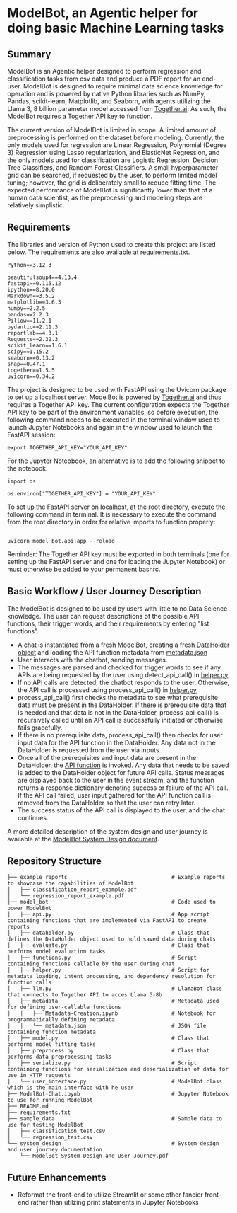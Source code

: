 # ModelBot, an Agentic helper for doing basic Machine Learning tasks

## Summary

ModelBot is an Agentic helper designed to perform regression and classification tasks from csv data and produce a PDF report for an end-user. ModelBot is designed to require minimal data science knowledge for operation and is powered by native Python libraries such as NumPy, Pandas, scikit-learn, Matplotlib, and Seaborn, with agents utilizing the Llama 3, 8 billion parameter model accessed from [Together.ai](https://www.together.ai/). As such, the ModelBot requires a Together API key to function.

The current version of ModelBot is limited in scope. A limited amount of preprocessing is performed on the dataset before modeling. Currently, the only models used for regression are Linear Regression, Polynomial (Degree 3) Regression using Lasso regularization, and ElasticNet Regression, and the only models used for classification are Logistic Regression, Decision Tree Classifiers, and Random Forest Classifiers. A small hyperparameter grid can be searched, if requested by the user, to perform limited model tuning; however, the grid is deliberately small to reduce fitting time. The expected performance of ModelBot is significantly lower than that of a human data scientist, as the preprocessing and modeling steps are relatively simplistic.



## Requirements

The libraries and version of Python used to create this project are listed below. The requirements are also available at [requirements.txt](https://github.com/JoshuaGottlieb/TinyTroupeSimulation/blob/main/src/deliverable-03/requirements.txt).

```
Python==3.12.3

beautifulsoup4==4.13.4
fastapi==0.115.12
ipython==8.20.0
Markdown==3.5.2
matplotlib==3.6.3
numpy==2.2.5
pandas==2.2.3
Pillow==11.2.1
pydantic==2.11.3
reportlab==4.3.1
Requests==2.32.3
scikit_learn==1.6.1
scipy==1.15.2
seaborn==0.13.2
shap==0.47.1
together==1.5.5
uvicorn==0.34.2
```

The project is designed to be used with FastAPI using the Uvicorn package to set up a localhost server. ModelBot is powered by [Together.ai](https://api.together.ai/) and thus requires a Together API key. The current configuration expects the Together API key to be part of the environment variables, so before execution, the following command needs to be executed in the terminal window used to launch Jupyter Notebooks and again in the window used to launch the FastAPI session:

```
export TOGETHER_API_KEY="YOUR_API_KEY"
```

For the Jupyter Noteobook, an alternative is to add the following snippet to the notebook:
```
import os

os.environ["TOGETHER_API_KEY"] = "YOUR_API_KEY"
```

To set up the FastAPI server on localhost, at the root directory, execute the following command in terminal. It is necessary to execute the command from the root directory in order for relative imports to function properly:

```

uvicorn model_bot.api:app --reload

```

Reminder: The Together API key must be exported in both terminals (one for setting up the FastAPI server and one for loading the Jupyter Notebook) or must otherwise be added to your permanent bashrc.

## Basic Workflow / User Journey Description

The ModelBot is designed to be used by users with little to no Data Science knowledge. The user can request descriptions of the possible API functions, their trigger words, and their requirements by entering "list functions".

- A chat is instantiated from a fresh [ModelBot](https://github.com/JoshuaGottlieb/TinyTroupeSimulation/blob/main/src/deliverable-03/modules/interface.py), creating a fresh [DataHolder object](https://github.com/JoshuaGottlieb/TinyTroupeSimulation/blob/main/src/deliverable-03/modules/dataholder.py) and loading the API function metadata from [metadata.json](https://github.com/JoshuaGottlieb/TinyTroupeSimulation/blob/main/src/deliverable-03/modules/metadata.json)
- User interacts with the chatbot, sending messages.
- The messages are parsed and checked for trigger words to see if any APIs are being requested by the user using detect_api_call() in [helper.py](https://github.com/JoshuaGottlieb/TinyTroupeSimulation/blob/main/src/deliverable-03/modules/helper.py)
- If no API calls are detected, the chatbot responds to the user. Otherwise, the API call is processed using process_api_call() in [helper.py](https://github.com/JoshuaGottlieb/TinyTroupeSimulation/blob/main/src/deliverable-03/modules/helper.py)
- process_api_call() first checks the metadata to see what prerequisite data must be present in the DataHolder. If there is prerequisite data that is needed and that data is not in the DataHolder, process_api_call() is recursively called until an API call is successfully initiated or otherwise fails gracefully.
- If there is no prerequisite data, process_api_call() then checks for user input data for the API function in the DataHolder. Any data not in the DataHolder is requested from the user via inputs.
- Once all of the prerequisites and input data are present in the DataHolder, the [API function](https://github.com/JoshuaGottlieb/TinyTroupeSimulation/blob/main/src/deliverable-03/modules/api_list.py) is invoked. Any data that needs to be saved is added to the DataHolder object for future API calls. Status messages are displayed back to the user in the event stream, and the function returns a response dictionary denoting success or failure of the API call. If the API call failed, user input gathered for the API function call is removed from the DataHolder so that the user can retry later.
- The success status of the API call is displayed to the user, and the chat continues.

A more detailed description of the system design and user journey is available at the [ModelBot System Design document](https://github.com/JoshuaGottlieb/TinyTroupeSimulation/blob/main/src/deliverable-03/system_design/ModelBot-System-Design-and-User-Journey.pdf).

## Repository Structure

```
├── example_reports                                 # Example reports to showcase the capabilities of ModelBot
│   ├── classification_report_example.pdf
│   └── regression_report_example.pdf
├── model_bot                                       # Code used to power ModelBot
│   ├── api.py                                      # App script containing functions that are implemented via FastAPI to create reports
│   ├── dataholder.py                               # Class that defines the DataHolder object used to hold saved data during chats
│   ├── evaluate.py                                 # Class that performs model evaluation tasks
│   ├── functions.py                                # Script containing functions callable by the user during chat
│   ├── helper.py                                   # Script for metadata loading, intent processing, and dependency resolution for function calls
│   ├── llm.py                                      # LlamaBot class that connects to Together API to acces Llama 3-8b
│   ├── metadata                                    # Metadata used for defining user-callable functions
│   │   ├── Metadata-Creation.ipynb                 # Notebook for programmatically defining metadata
│   │   └── metadata.json                           # JSON file containing function metadata
│   ├── model.py                                    # Class that performs model fitting tasks
│   ├── preprocess.py                               # Class that performs data preprocessing tasks
│   ├── serialize.py                                # Script containing functions for serialization and deserialization of data for use in HTTP requests
│   └── user_interface.py                           # ModelBot class which is the main interface with he user
├── ModelBot-Chat.ipynb                             # Jupyter Notebook to use for running ModelBot
├── README.md
├── requirements.txt
├── sample_data                                     # Sample data to use for testing ModelBot
│   ├── classification_test.csv
│   └── regression_test.csv
└── system_design                                   # System design and user journey documentation
    └── ModelBot-System-Design-and-User-Journey.pdf

```

## Future Enhancements
- Reformat the front-end to utilize Streamlit or some other fancier front-end rather than utilzing print statements in Jupyter Notebooks
